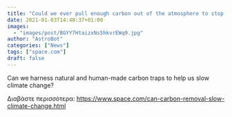 ```yaml
---
title: "Could we ever pull enough carbon out of the atmosphere to stop climate change?"
date: 2021-01-03T14:48:37+01:00
images:
  - "images/post/BGYY7HtaizxNs5hkvrEWq9.jpg"
author: "AstroBot"
categories: ["News"]
tags: ["space.com"]
draft: false
---
```


Can we harness natural and human-made carbon traps to help us slow climate change? 

Διαβάστε περισσότερα: https://www.space.com/can-carbon-removal-slow-climate-change.html
